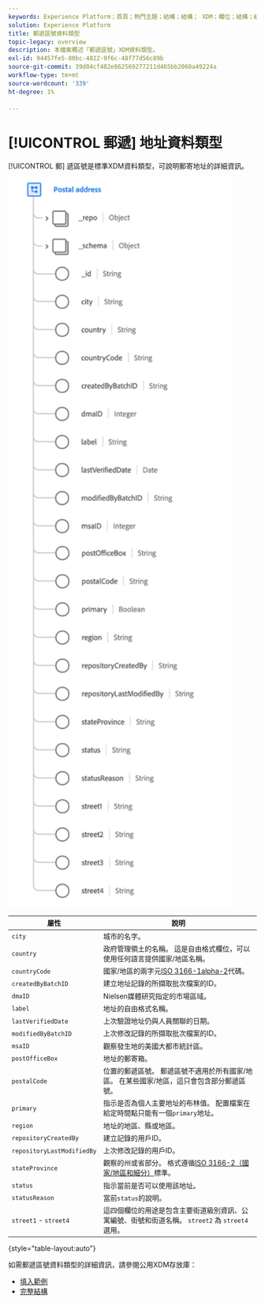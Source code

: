 ```yaml
---
keywords: Experience Platform；首頁；熱門主題；結構；結構； XDM；欄位；結構；結構；位址；xdm:address；資料類型；資料類型；
solution: Experience Platform
title: 郵遞區號資料類型
topic-legacy: overview
description: 本檔案概述「郵遞區號」XDM資料類型。
exl-id: 94457fe5-80bc-4822-9f6c-48f77d56c89b
source-git-commit: 39d04cf482e862569277211d465bb2060a49224a
workflow-type: tm+mt
source-wordcount: '339'
ht-degree: 1%

---
```


# [!UICONTROL 郵遞] 地址資料類型

[!UICONTROL 郵] 遞區號是標準XDM資料類型，可說明郵寄地址的詳細資訊。

<img src="../images/data-types/postal-address.png" width="450" /><br />

| 屬性 | 說明 |
| --- | --- |
| `city` | 城市的名字。 |
| `country` | 政府管理領土的名稱。 這是自由格式欄位，可以使用任何語言提供國家/地區名稱。 |
| `countryCode` | 國家/地區的兩字元<a href="https://datahub.io/core/country-list">ISO 3166-1alpha-2</a>代碼。 |
| `createdByBatchID` | 建立地址記錄的所擷取批次檔案的ID。 |
| `dmaID` | Nielsen媒體研究指定的市場區域。 |
| `label` | 地址的自由格式名稱。 |
| `lastVerifiedDate` | 上次驗證地址仍與人員關聯的日期。 |
| `modifiedByBatchID` | 上次修改記錄的所擷取批次檔案的ID。 |
| `msaID` | 觀察發生地的美國大都市統計區。 |
| `postOfficeBox` | 地址的郵寄箱。 |
| `postalCode` | 位置的郵遞區號。 郵遞區號不適用於所有國家/地區。 在某些國家/地區，這只會包含部分郵遞區號。 |
| `primary` | 指示是否為個人主要地址的布林值。 配置檔案在給定時間點只能有一個`primary`地址。 |
| `region` | 地址的地區、縣或地區。 |
| `repositoryCreatedBy` | 建立記錄的用戶ID。 |
| `repositoryLastModifiedBy` | 上次修改記錄的用戶ID。 |
| `stateProvince` | 觀察的州或省部分。 格式遵循[ISO 3166-2（國家/地區和細分）](http://www.unece.org/cefact/locode/subdivisions.html)標準。 |
| `status` | 指示當前是否可以使用該地址。 |
| `statusReason` | 當前`status`的說明。 |
| `street1` - `street4` | 這四個欄位的用途是包含主要街道級別資訊、公寓編號、街號和街道名稱。 `street2` 為 `street4` 選用。 |

{style=&quot;table-layout:auto&quot;}

如需郵遞區號資料類型的詳細資訊，請參閱公用XDM存放庫：

* [填入範例](https://github.com/adobe/xdm/blob/master/components/datatypes/address.example.1.json)
* [完整結構](https://github.com/adobe/xdm/blob/master/components/datatypes/address.schema.json)
